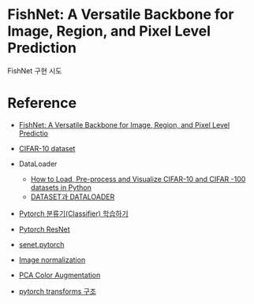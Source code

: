 # FishNet: A Versatile Backbone for Image, Region, and Pixel Level Prediction

FishNet 구현 시도


# Reference
* [FishNet: A Versatile Backbone for Image, Region, and Pixel Level Predictio](https://arxiv.org/pdf/1901.03495.pdf)
* [CIFAR-10 dataset](https://www.cs.toronto.edu/~kriz/cifar.html)
* DataLoader
    * [How to Load, Pre-process and Visualize CIFAR-10 and CIFAR -100 datasets in Python](https://www.binarystudy.com/2021/09/how-to-load-preprocess-visualize-CIFAR-10-and-CIFAR-100.html)
    * [DATASET과 DATALOADER](https://tutorials.pytorch.kr/beginner/basics/data_tutorial.html)
* [Pytorch 분류기(Classifier) 학습하기](https://tutorials.pytorch.kr/beginner/blitz/cifar10_tutorial.html)

* [Pytorch ResNet](https://github.com/pytorch/vision/blob/main/torchvision/models/resnet.py#L108)
* [senet.pytorch](https://github.com/moskomule/senet.pytorch/blob/8cb2669fec6fa344481726f9199aa611f08c3fbd/senet/se_resnet.py#L46)

* [Image normalization](https://teddylee777.github.io/pytorch/torchvision-transform/)
* [PCA Color Augmentation](https://github.com/albumentations-team/albumentations/blob/7e49d472b451c4f25ae74d1a67503c8b3313eaf0/albumentations/augmentations/functional.py#L1091)
* [pytorch transforms 구조](https://pytorch.org/vision/stable/_modules/torchvision/transforms/transforms.html#Compose)